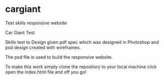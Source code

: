 # cargiant
Test skills responsive website

Car Giant Test

Skills test to Design given pdf spec which was designed in Photoshop and psd design created with wireframes.

The psd file is used to build the responsive website.

To make this work simply clone the repository to your local machine click open the index.html file and off you go!
